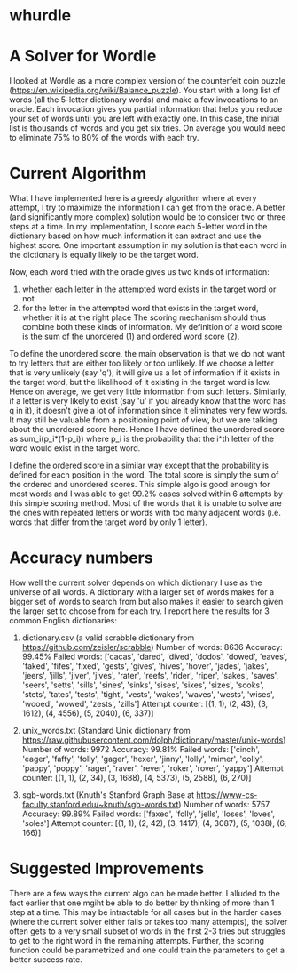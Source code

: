 # whurdle
# A Solver for Wordle

I looked at Wordle as a more complex version of the counterfeit coin puzzle (https://en.wikipedia.org/wiki/Balance_puzzle). You start with a long list of words (all the 5-letter dictionary words) and make a few invocations to an oracle. Each invocation gives you partial information that helps you reduce your set of words until you are left with exactly one. In this case, the initial list is thousands of words and you get six tries. On average you would need to eliminate 75% to 80% of the words with each try.

# Current Algorithm

What I have implemented here is a greedy algorithm where at every attempt, I try to maximize the information I can get from the oracle. A better (and significantly more complex) solution would be to consider two or three steps at a time. In my implementation, I score each 5-letter word in the dictionary based on how much information it can extract and use the highest score. One important assumption in my solution is that each word in the dictionary is equally likely to be the target word.

Now, each word tried with the oracle gives us two kinds of information:
1. whether each letter in the attempted word exists in the target word or not
2. for the letter in the attempted word that exists in the target word, whether it is at the right place
The scoring mechanism should thus combine both these kinds of information. My definition of a word score is the sum of the unordered (1) and ordered word score (2).

To define the unordered score, the main observation is that we do not want to try letters that are either too likely or too unlikely. If we choose a letter that is very unlikely (say 'q'), it will give us a lot of information if it exists in the target word, but the likelihood of it existing in the target word is low. Hence on average, we get very little information from such letters. Similarly, if a letter is very likely to exist (say 'u' if you already know that the word has q in it), it doesn't give a lot of information since it eliminates very few words. It may still be valuable from a positioning point of view, but we are talking about the unordered score here. Hence I have defined the unordered score as sum_i(p_i\*(1-p_i)) where p_i is the probability that the i^th letter of the word would exist in the target word.

I define the ordered score in a similar way except that the probability is defined for each position in the word. The total score is simply the sum of the ordered and unordered scores. This simple algo is good enough for most words and I was able to get 99.2% cases solved within 6 attempts by this simple scoring method. Most of the words that it is unable to solve are the ones with repeated letters or words with too many adjacent words (i.e. words that differ from the target word by only 1 letter).

# Accuracy numbers

How well the current solver depends on which dictionary I use as the universe of all words. A dictionary with a larger set of words makes for a bigger set of words to search from but also makes it easier to search given the larger set to choose from for each try. I report here the results for 3 common English dictionaries:

1. dictionary.csv (a valid scrabble dictionary from https://github.com/zeisler/scrabble)
Number of words: 8636
Accuracy: 99.45%
Failed words: ['cacas', 'dared', 'dived', 'dodos', 'dowed', 'eaves', 'faked', 'fifes', 'fixed', 'gests', 'gives', 'hives', 'hover', 'jades', 'jakes', 'jeers', 'jills', 'jiver', 'jives', 'rater', 'reefs', 'rider', 'riper', 'sakes', 'saves', 'seers', 'setts', 'sills', 'sines', 'sinks', 'sises', 'sixes', 'sizes', 'sooks', 'stets', 'tates', 'tests', 'tight', 'vests', 'wakes', 'waves', 'wests', 'wises', 'wooed', 'wowed', 'zests', 'zills']
Attempt counter: [(1, 1), (2, 43), (3, 1612), (4, 4556), (5, 2040), (6, 337)]

2. unix_words.txt (Standard Unix dictionary from https://raw.githubusercontent.com/dolph/dictionary/master/unix-words)
Number of words: 9972
Accuracy: 99.81%
Failed words: ['cinch', 'eager', 'faffy', 'folly', 'gager', 'hexer', 'jinny', 'lolly', 'mimer', 'oolly', 'pappy', 'poppy', 'rager', 'raver', 'rever', 'roker', 'rover', 'yappy']
Attempt counter: [(1, 1), (2, 34), (3, 1688), (4, 5373), (5, 2588), (6, 270)]

3. sgb-words.txt (Knuth's Stanford Graph Base at https://www-cs-faculty.stanford.edu/~knuth/sgb-words.txt)
Number of words: 5757
Accuracy: 99.89%
Failed words: ['faxed', 'folly', 'jells', 'loses', 'loves', 'soles']
Attempt counter: [(1, 1), (2, 42), (3, 1417), (4, 3087), (5, 1038), (6, 166)]

# Suggested Improvements

There are a few ways the current algo can be made better. I alluded to the fact earlier that one mgiht be able to do better by thinking of more than 1 step at a time. This may be intractable for all cases but in the harder cases (where the current solver either fails or takes too many attempts), the solver often gets to a very small subset of words in the first 2-3 tries but struggles to get to the right word in the remaining attempts. Further, the scoring function could be parametrized and one could train the parameters to get a better success rate.
